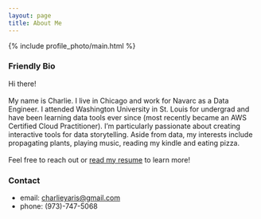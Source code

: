 ```yaml
---
layout: page
title: About Me
---
```


{% include profile_photo/main.html %}

### Friendly Bio

Hi there!<br><br>My name is Charlie. I live in Chicago and work for Navarc as a Data Engineer. I attended Washington University in St. Louis for undergrad and have been learning data tools ever since (most recently became an AWS Certified Cloud Practitioner). I’m particularly passionate about creating interactive tools for data storytelling. Aside from data, my interests include propagating plants, playing music, reading my kindle and eating pizza.<br><br>Feel free to reach out or [read my resume](../resume/) to learn more!

### Contact

- email: [charlieyaris@gmail.com](mailto:charlieyaris@gmail.com)
- phone: (973)-747-5068
